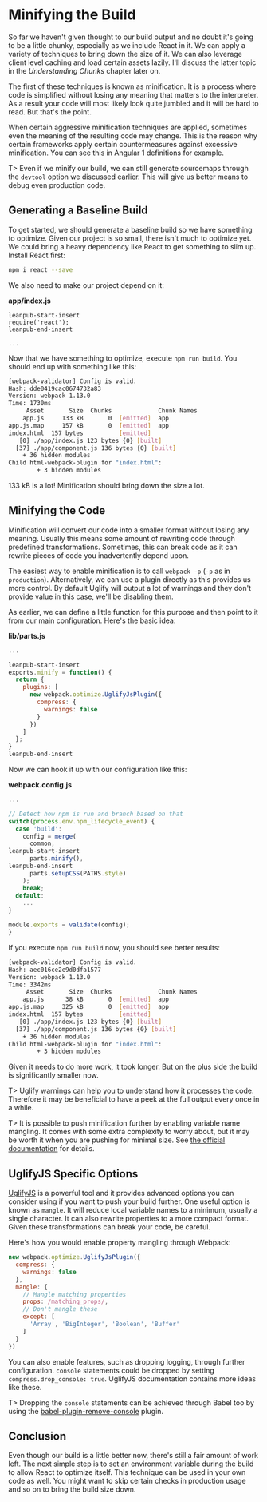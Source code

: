 # Minifying the Build

So far we haven't given thought to our build output and no doubt it's going to be a little chunky, especially as we include React in it. We can apply a variety of techniques to bring down the size of it. We can also leverage client level caching and load certain assets lazily. I'll discuss the latter topic in the *Understanding Chunks* chapter later on.

The first of these techniques is known as minification. It is a process where code is simplified without losing any meaning that matters to the interpreter. As a result your code will most likely look quite jumbled and it will be hard to read. But that's the point.

When certain aggressive minification techniques are applied, sometimes even the meaning of the resulting code may change. This is the reason why certain frameworks apply certain countermeasures against excessive minification. You can see this in Angular 1 definitions for example.

T> Even if we minify our build, we can still generate sourcemaps through the `devtool` option we discussed earlier. This will give us better means to debug even production code.

## Generating a Baseline Build

To get started, we should generate a baseline build so we have something to optimize. Given our project is so small, there isn't much to optimize yet. We could bring a heavy dependency like React to get something to slim up. Install React first:

```bash
npm i react --save
```

We also need to make our project depend on it:

**app/index.js**

```
leanpub-start-insert
require('react');
leanpub-end-insert

...
```

Now that we have something to optimize, execute `npm run build`. You should end up with something like this:

```bash
[webpack-validator] Config is valid.
Hash: dde0419cac0674732a83
Version: webpack 1.13.0
Time: 1730ms
     Asset       Size  Chunks             Chunk Names
    app.js     133 kB       0  [emitted]  app
app.js.map     157 kB       0  [emitted]  app
index.html  157 bytes          [emitted]
   [0] ./app/index.js 123 bytes {0} [built]
  [37] ./app/component.js 136 bytes {0} [built]
    + 36 hidden modules
Child html-webpack-plugin for "index.html":
        + 3 hidden modules
```

133 kB is a lot! Minification should bring down the size a lot.

## Minifying the Code

Minification will convert our code into a smaller format without losing any meaning. Usually this means some amount of rewriting code through predefined transformations. Sometimes, this can break code as it can rewrite pieces of code you inadvertently depend upon.

The easiest way to enable minification is to call `webpack -p` (`-p` as in `production`). Alternatively, we can use a plugin directly as this provides us more control. By default Uglify will output a lot of warnings and they don't provide value in this case, we'll be disabling them.

As earlier, we can define a little function for this purpose and then point to it from our main configuration. Here's the basic idea:

**lib/parts.js**

```javascript
...

leanpub-start-insert
exports.minify = function() {
  return {
    plugins: [
      new webpack.optimize.UglifyJsPlugin({
        compress: {
          warnings: false
        }
      })
    ]
  };
}
leanpub-end-insert
```

Now we can hook it up with our configuration like this:

**webpack.config.js**

```javascript
...

// Detect how npm is run and branch based on that
switch(process.env.npm_lifecycle_event) {
  case 'build':
    config = merge(
      common,
leanpub-start-insert
      parts.minify(),
leanpub-end-insert
      parts.setupCSS(PATHS.style)
    );
    break;
  default:
    ...
}

module.exports = validate(config);
}
```

If you execute `npm run build` now, you should see better results:

```bash
[webpack-validator] Config is valid.
Hash: aec016ce2e9d0dfa1577
Version: webpack 1.13.0
Time: 3342ms
     Asset       Size  Chunks             Chunk Names
    app.js      38 kB       0  [emitted]  app
app.js.map     325 kB       0  [emitted]  app
index.html  157 bytes          [emitted]
   [0] ./app/index.js 123 bytes {0} [built]
  [37] ./app/component.js 136 bytes {0} [built]
    + 36 hidden modules
Child html-webpack-plugin for "index.html":
        + 3 hidden modules
```

Given it needs to do more work, it took longer. But on the plus side the build is significantly smaller now.

T> Uglify warnings can help you to understand how it processes the code. Therefore it may be beneficial to have a peek at the full output every once in a while.

T> It is possible to push minification further by enabling variable name mangling. It comes with some extra complexity to worry about, but it may be worth it when you are pushing for minimal size. See [the official documentation](https://webpack.github.io/docs/list-of-plugins.html#uglifyjsplugin) for details.

## UglifyJS Specific Options

[UglifyJS](http://lisperator.net/uglifyjs/) is a powerful tool and it provides advanced options you can consider using if you want to push your build further. One useful option is known as `mangle`. It will reduce local variable names to a minimum, usually a single character. It can also rewrite properties to a more compact format. Given these transformations can break your code, be careful.

Here's how you would enable property mangling through Webpack:

```javascript
new webpack.optimize.UglifyJsPlugin({
  compress: {
    warnings: false
  },
  mangle: {
    // Mangle matching properties
    props: /matching_props/,
    // Don't mangle these
    except: [
      'Array', 'BigInteger', 'Boolean', 'Buffer'
    ]
  }
})
```

You can also enable features, such as dropping logging, through further configuration. `console` statements could be dropped by setting `compress.drop_console: true`. UglifyJS documentation contains more ideas like these.

T> Dropping the `console` statements can be achieved through Babel too by using the [babel-plugin-remove-console](https://www.npmjs.com/package/babel-plugin-remove-console) plugin.

## Conclusion

Even though our build is a little better now, there's still a fair amount of work left. The next simple step is to set an environment variable during the build to allow React to optimize itself. This technique can be used in your own code as well. You might want to skip certain checks in production usage and so on to bring the build size down.
